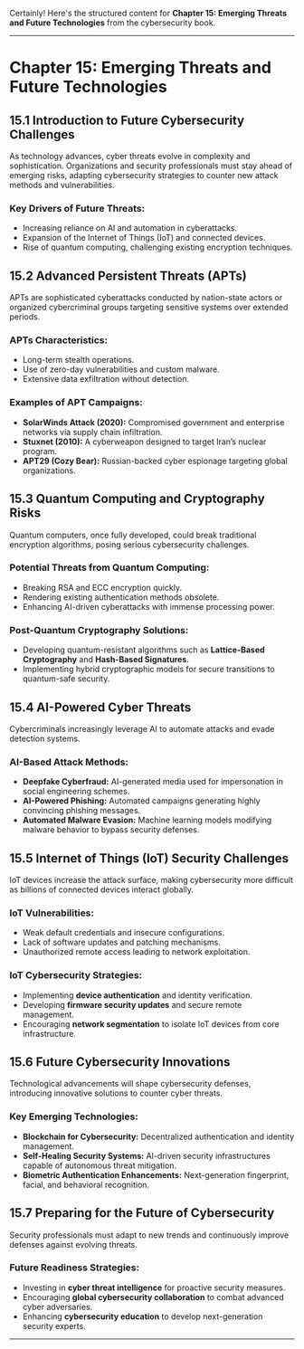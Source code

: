 Certainly! Here's the structured content for **Chapter 15: Emerging Threats and Future Technologies** from the cybersecurity book.

---

# **Chapter 15: Emerging Threats and Future Technologies**  

## **15.1 Introduction to Future Cybersecurity Challenges**  
As technology advances, cyber threats evolve in complexity and sophistication. Organizations and security professionals must stay ahead of emerging risks, adapting cybersecurity strategies to counter new attack methods and vulnerabilities.  

### **Key Drivers of Future Threats:**  
- Increasing reliance on AI and automation in cyberattacks.  
- Expansion of the Internet of Things (IoT) and connected devices.  
- Rise of quantum computing, challenging existing encryption techniques.  

## **15.2 Advanced Persistent Threats (APTs)**  
APTs are sophisticated cyberattacks conducted by nation-state actors or organized cybercriminal groups targeting sensitive systems over extended periods.  

### **APTs Characteristics:**  
- Long-term stealth operations.  
- Use of zero-day vulnerabilities and custom malware.  
- Extensive data exfiltration without detection.  

### **Examples of APT Campaigns:**  
- **SolarWinds Attack (2020):** Compromised government and enterprise networks via supply chain infiltration.  
- **Stuxnet (2010):** A cyberweapon designed to target Iran’s nuclear program.  
- **APT29 (Cozy Bear):** Russian-backed cyber espionage targeting global organizations.  

## **15.3 Quantum Computing and Cryptography Risks**  
Quantum computers, once fully developed, could break traditional encryption algorithms, posing serious cybersecurity challenges.  

### **Potential Threats from Quantum Computing:**  
- Breaking RSA and ECC encryption quickly.  
- Rendering existing authentication methods obsolete.  
- Enhancing AI-driven cyberattacks with immense processing power.  

### **Post-Quantum Cryptography Solutions:**  
- Developing quantum-resistant algorithms such as **Lattice-Based Cryptography** and **Hash-Based Signatures**.  
- Implementing hybrid cryptographic models for secure transitions to quantum-safe security.  

## **15.4 AI-Powered Cyber Threats**  
Cybercriminals increasingly leverage AI to automate attacks and evade detection systems.  

### **AI-Based Attack Methods:**  
- **Deepfake Cyberfraud:** AI-generated media used for impersonation in social engineering schemes.  
- **AI-Powered Phishing:** Automated campaigns generating highly convincing phishing messages.  
- **Automated Malware Evasion:** Machine learning models modifying malware behavior to bypass security defenses.  

## **15.5 Internet of Things (IoT) Security Challenges**  
IoT devices increase the attack surface, making cybersecurity more difficult as billions of connected devices interact globally.  

### **IoT Vulnerabilities:**  
- Weak default credentials and insecure configurations.  
- Lack of software updates and patching mechanisms.  
- Unauthorized remote access leading to network exploitation.  

### **IoT Cybersecurity Strategies:**  
- Implementing **device authentication** and identity verification.  
- Developing **firmware security updates** and secure remote management.  
- Encouraging **network segmentation** to isolate IoT devices from core infrastructure.  

## **15.6 Future Cybersecurity Innovations**  
Technological advancements will shape cybersecurity defenses, introducing innovative solutions to counter cyber threats.  

### **Key Emerging Technologies:**  
- **Blockchain for Cybersecurity:** Decentralized authentication and identity management.  
- **Self-Healing Security Systems:** AI-driven security infrastructures capable of autonomous threat mitigation.  
- **Biometric Authentication Enhancements:** Next-generation fingerprint, facial, and behavioral recognition.  

## **15.7 Preparing for the Future of Cybersecurity**  
Security professionals must adapt to new trends and continuously improve defenses against evolving threats.  

### **Future Readiness Strategies:**  
- Investing in **cyber threat intelligence** for proactive security measures.  
- Encouraging **global cybersecurity collaboration** to combat advanced cyber adversaries.  
- Enhancing **cybersecurity education** to develop next-generation security experts.  

---
